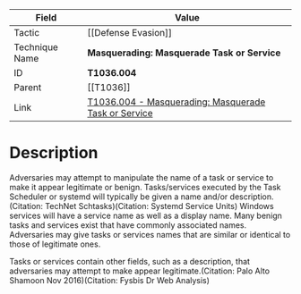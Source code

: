 
|Field|Value|
|---|---|
|Tactic|[[Defense Evasion]]|
|Technique Name|**Masquerading: Masquerade Task or Service**|
|ID|**T1036.004**|
|Parent|[[T1036]]|
|Link|[T1036.004 - Masquerading: Masquerade Task or Service](https://attack.mitre.org/techniques/T1036/004)|

# Description

Adversaries may attempt to manipulate the name of a task or service to make it appear legitimate or benign. Tasks/services executed by the Task Scheduler or systemd will typically be given a name and/or description.(Citation: TechNet Schtasks)(Citation: Systemd Service Units) Windows services will have a service name as well as a display name. Many benign tasks and services exist that have commonly associated names. Adversaries may give tasks or services names that are similar or identical to those of legitimate ones.

Tasks or services contain other fields, such as a description, that adversaries may attempt to make appear legitimate.(Citation: Palo Alto Shamoon Nov 2016)(Citation: Fysbis Dr Web Analysis)